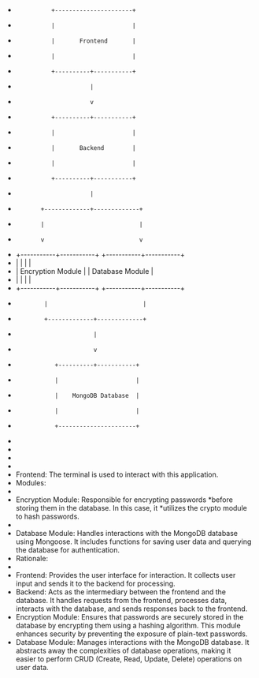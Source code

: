 *               +----------------------+
*               |                      |
*               |       Frontend       |
*               |                      |
*               +----------+-----------+
*                          |
*                          v
*               +----------+-----------+
*               |                      |
*               |       Backend        |
*               |                      |
*               +----------+-----------+
*                          |
*            +-------------+-------------+
*            |                           |
*            v                           v
* +-----------+-----------+   +-----------+-----------+
* |                       |   |                       |
* |  Encryption Module   |   |   Database Module     |
* |                       |   |                       |
* +-----------+-----------+   +-----------+-----------+
*             |                           |
*             +-------------+-------------+
*                           |
*                           v
*                +----------+-----------+
*                |                      |
*                |    MongoDB Database  |
*                |                      |
*                +----------------------+
* 
* 
* 
* 
* Frontend: The terminal is used to interact with this application.
* Modules:
* 
* Encryption Module: Responsible for encrypting passwords *before storing them in the database. In this case, it *utilizes the crypto module to hash passwords.
* 
* Database Module: Handles interactions with the MongoDB database using Mongoose. It includes functions for saving user data and querying the database for authentication.
* Rationale: 
* 
* Frontend: Provides the user interface for interaction. It collects user input and sends it to the backend for processing.
* Backend: Acts as the intermediary between the frontend and the database. It handles requests from the frontend, processes data, interacts with the database, and sends responses back to the frontend.
* Encryption Module: Ensures that passwords are securely stored in the database by encrypting them using a hashing algorithm. This module enhances security by preventing the exposure of plain-text passwords.
* Database Module: Manages interactions with the MongoDB database. It abstracts away the complexities of database operations, making it easier to perform CRUD (Create, Read, Update, Delete) operations on user data.